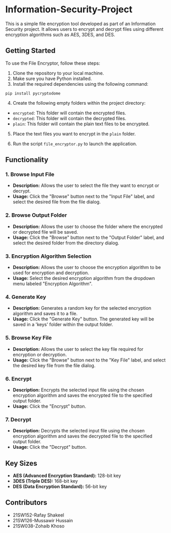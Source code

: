 # Information-Security-Project

This is a simple file encryption tool developed as part of an Information Security project. It allows users to encrypt and decrypt files using different encryption algorithms such as AES, 3DES, and DES.

## Getting Started

To use the File Encryptor, follow these steps:

1. Clone the repository to your local machine.
2. Make sure you have Python installed.
3. Install the required dependencies using the following command:

```pip install pycryptodome```


4. Create the following empty folders within the project directory:
- `encrypted`: This folder will contain the encrypted files.
- `decrypted`: This folder will contain the decrypted files.
- `plain`: This folder will contain the plain text files to be encrypted.

5. Place the text files you want to encrypt in the `plain` folder.

6. Run the script `file_encryptor.py` to launch the application.

## Functionality

### 1. Browse Input File

- **Description:** Allows the user to select the file they want to encrypt or decrypt.
- **Usage:** Click the "Browse" button next to the "Input File" label, and select the desired file from the file dialog.

### 2. Browse Output Folder

- **Description:** Allows the user to choose the folder where the encrypted or decrypted file will be saved.
- **Usage:** Click the "Browse" button next to the "Output Folder" label, and select the desired folder from the directory dialog.

### 3. Encryption Algorithm Selection

- **Description:** Allows the user to choose the encryption algorithm to be used for encryption and decryption.
- **Usage:** Select the desired encryption algorithm from the dropdown menu labeled "Encryption Algorithm".

### 4. Generate Key

- **Description:** Generates a random key for the selected encryption algorithm and saves it to a file.
- **Usage:** Click the "Generate Key" button. The generated key will be saved in a 'keys' folder within the output folder.

### 5. Browse Key File

- **Description:** Allows the user to select the key file required for encryption or decryption.
- **Usage:** Click the "Browse" button next to the "Key File" label, and select the desired key file from the file dialog.

### 6. Encrypt

- **Description:** Encrypts the selected input file using the chosen encryption algorithm and saves the encrypted file to the specified output folder.
- **Usage:** Click the "Encrypt" button.

### 7. Decrypt

- **Description:** Decrypts the selected input file using the chosen encryption algorithm and saves the decrypted file to the specified output folder.
- **Usage:** Click the "Decrypt" button.

## Key Sizes

- **AES (Advanced Encryption Standard):** 128-bit key
- **3DES (Triple DES):** 168-bit key
- **DES (Data Encryption Standard):** 56-bit key

## Contributors

- 21SW152-Rafay Shakeel
- 21SW126-Mussawir Hussain
- 21SW038-Zohaib Khoso
